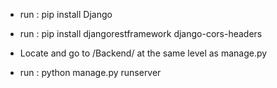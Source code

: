 - run : pip install Django

- run : pip install djangorestframework django-cors-headers

- Locate and go to /Backend/ at the same level as manage.py

- run : python manage.py runserver
